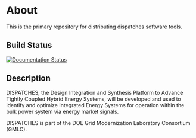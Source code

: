 # About
This is the primary repository for distributing dispatches software tools.

## Build Status
[![Documentation Status](https://readthedocs.com/projects/lbl-dispatches/badge/?version=latest&token=40e7de01965b54edaa56aa9e35f59008d2ac09b8c174bcf2b55b0f66c14f8d8b)](https://lbl-dispatches.readthedocs-hosted.com/en/latest/?badge=latest)

## Description

DISPATCHES, the Design Integration and Synthesis Platform to Advance Tightly Coupled Hybrid Energy Systems,
will be developed and used to identify and optimize Integrated Energy Systems for operation within the bulk 
power system via energy market signals.

DISPATCHES is part of the DOE Grid Modernization Laboratory Consortium (GMLC).
